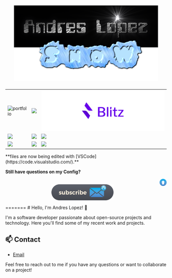<h1 align="center" name="top">
  <img src="https://github.com/AndresSnow0219/AndresSnow0219/blob/master/img/logo.png">
</h1>
<table>
  <tr>
  <td><img src="https://github.com/AndresSnow0219/portfolio/blob/portfolio/public/portfolio.jpg" alt="portfolio" /></td>
  <td><img src="https://github.com/AndresSnow0219/checkout-single-subscription/blob/master/checkout-demo.gif" /></td>
  <td><img src="https://raw.githubusercontent.com/blitz-js/art/master/github-cover-photo.png" /></td>
  </tr>
  <tr>
  <td><img src="https://github.com/AndresSnow0219/flight-tracker/blob/master/props/images/wireframe_early_stage.png" /></td>
  <td><img src="https://advancedreact.com/images/ARG/arg-facebook-share.png" /></td>
  <td><img src="https://github.com/AndresSnow0219/solidity-modal/blob/master/.github/assets/header.png" /></td>
  </tr>
  <tr>
  <td><img src="https://img.shields.io/github/stars/clintonwoo/hackernews-react-graphql.svg?style=social&label=Star" /></td>
  <td><img src="http://i.imgur.com/67oYe9q.png)](https://www.howtographql.com" /></td>
  <td><img src="https://user-images.githubusercontent.com/4060187/61057426-4e5a4600-a3c3-11e9-9114-630743e05814.png" /></td>
  </tr>
</table> 
**files are now being edited with [VSCode](https://code.visualstudio.com/).**

**Still have questions on my Config?** <br>

<p align="center">
<a name="bottom" href="#top"><img align="right" border="0" src="https://raw.githubusercontent.com/CCOSTAN/Home-AssistantConfig/master/config/www/custom_ui/floorplan/images/branding/up_arrow.png" width="22" ></a><br>
<a href="#top"><img align="center" border="0" src="https://raw.githubusercontent.com/CCOSTAN/Home-AssistantConfig/master/config/www/custom_ui/floorplan/images/branding/email_link.png" height="50" ></a><br>
<a href="mailto:andresfelipe.lopez0219@gmail.com">
</a>
</p>
=======
# Hello, I'm Andres Lopez! 👋

I'm a software developer passionate about open-source projects and technology. Here you'll find some of my recent work and projects.


## 📫 Contact

- [Email](andresfelipe.lopez0219@gmail.com)

Feel free to reach out to me if you have any questions or want to collaborate on a project!
